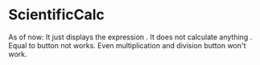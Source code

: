 # ScientificCalc
 As of now: 
  It just displays the expression .
  It does not calculate anything .
  Equal to button not works.
  Even multiplication and division button won't work.
